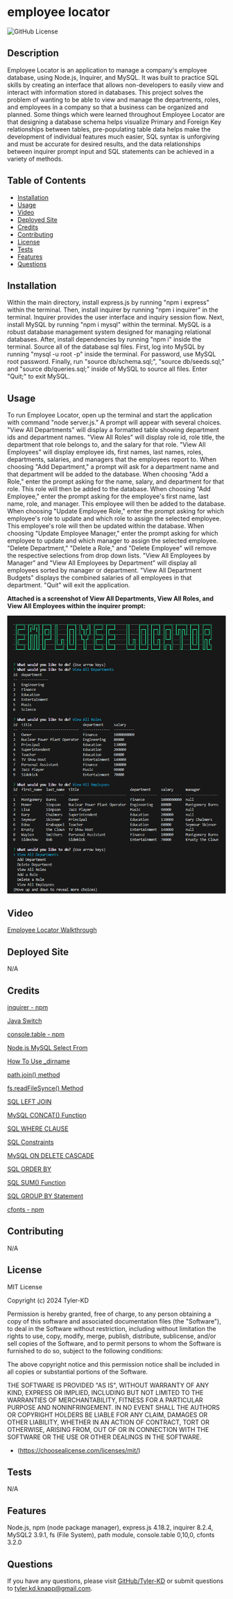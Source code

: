 # employee locator

![GitHub License](https://img.shields.io/badge/license-MIT-default.svg)

## Description

Employee Locator is an application to manage a company's employee database, using Node.js, Inquirer, and MySQL.  It was built to practice SQL skills by creating an interface that allows non-developers to easily view and interact with information stored in databases.  This project solves the problem of wanting to be able to view and manage the departments, roles, and employees in a company so that a business can be organized and planned.  Some things which were learned throughout Employee Locator are that designing a database schema helps visualize Primary and Foreign Key relationships between tables, pre-populating table data helps make the development of individual features much easier, SQL syntax is unforgiving and must be accurate for desired results, and the data relationships between inquirer prompt input and SQL statements can be achieved in a variety of methods.

## Table of Contents

* [Installation](#installation)
* [Usage](#usage)
* [Video](#video)
* [Deployed Site](#deployed-site)
* [Credits](#credits)
* [Contributing](#contributing)
* [License](#license)
* [Tests](#tests)
* [Features](#features)
* [Questions](#questions)

## Installation

Within the main directory, install express.js by running "npm i express" within the terminal.  Then, install inquirer by running "npm i inquirer" in the terminal.  Inquirer provides the user interface and inquiry session flow.  Next, install MySQL by running "npm i mysql" within the terminal.  MySQL is a robust database management system designed for managing relational databases.  After, install dependencies by running "npm i" inside the terminal.  Source all of the database sql files.  First, log into MySQL by running "mysql -u root -p" inside the terminal.  For password, use MySQL root password.  Finally, run "source db/schema.sql;", "source db/seeds.sql;" and "source db/queries.sql;" inside of MySQL to source all files.  Enter "Quit;" to exit MySQL.

## Usage

To run Employee Locator, open up the terminal and start the application with command "node server.js."  A prompt will appear with several choices.  "View All Departments" will display a formatted table showing department ids and department names.  "View All Roles" will display role id, role title, the department that role belongs to, and the salary for that role.  "View All Employees" will display employee ids, first names, last names, roles, departments, salaries, and managers that the employees report to.  When choosing "Add Department," a prompt will ask for a department name and that department will be added to the database.  When choosing "Add a Role," enter the prompt asking for the name, salary, and department for that role.  This role will then be added to the database.  When choosing "Add Employee," enter the prompt asking for the employee's first name, last name, role, and manager.  This employee will then be added to the database.  When choosing "Update Employee Role," enter the prompt asking for which employee's role to update and which role to assign the selected employee.  This employee's role will then be updated within the database.  When choosing "Update Employee Manager," enter the prompt asking for which employee to update and which manager to assign the selected employee.  "Delete Department," "Delete a Role," and "Delete Employee" will remove the respective selections from drop down lists.  "View All Employees by Manager" and "View All Employees by Department" will display all employees sorted by manager or department.  "View All Department Budgets" displays the combined salaries of all employees in that department.  "Quit" will exit the application.

**Attached is a screenshot of View All Departments, View All Roles, and View All Employees within the inquirer prompt:**

![Inquirer Prompt Screenshot](./assets/images/Employee%20Locator%20screenshot.png)

## Video

[Employee Locator Walkthrough](https://drive.google.com/file/d/1STt6HhPyonwzMbFAUm-v0LzSc_9EEXBq/view?usp=drive_link)

## Deployed Site

N/A

## Credits

[inquirer - npm](https://www.npmjs.com/package/inquirer)

[Java Switch](https://www.w3schools.com/java/java_switch.asp)

[console.table - npm](https://www.npmjs.com/package/console.table)

[Node.js MySQL Select From](https://www.w3schools.com/nodejs/nodejs_mysql_select.asp)

[How To Use _dirname](https://www.digitalocean.com/community/tutorials/nodejs-how-to-use__dirname)

[path.join() method](https://www.geeksforgeeks.org/node-js-path-join-method/)

[fs.readFileSynce() Method](https://www.geeksforgeeks.org/node-js-fs-readfilesync-method/)

[SQL LEFT JOIN](https://www.w3schools.com/sql/sql_join_left.asp)

[MySQL CONCAT() Function](https://www.w3schools.com/sql/func_mysql_concat.asp)

[SQL WHERE CLAUSE](https://www.w3schools.com/SQl/sql_where.asp)

[SQL Constraints](https://www.w3schools.com/sql/sql_constraints.asp)

[MySQL ON DELETE CASCADE](https://www.geeksforgeeks.org/mysql-on-delete-cascade-constraint/)

[SQL ORDER BY](https://www.w3schools.com/sql/sql_ref_order_by.asp)

[SQL SUM() Function](https://www.w3schools.com/SQl/sql_sum.asp)

[SQL GROUP BY Statement](https://www.w3schools.com/sql/sql_groupby.asp)

[cfonts - npm](https://www.npmjs.com/package/cfonts)

## Contributing

N/A

## License

MIT License

Copyright (c) 2024 Tyler-KD

Permission is hereby granted, free of charge, to any person obtaining a copy
of this software and associated documentation files (the "Software"), to deal
in the Software without restriction, including without limitation the rights
to use, copy, modify, merge, publish, distribute, sublicense, and/or sell
copies of the Software, and to permit persons to whom the Software is
furnished to do so, subject to the following conditions:

The above copyright notice and this permission notice shall be included in all
copies or substantial portions of the Software.

THE SOFTWARE IS PROVIDED "AS IS", WITHOUT WARRANTY OF ANY KIND, EXPRESS OR
IMPLIED, INCLUDING BUT NOT LIMITED TO THE WARRANTIES OF MERCHANTABILITY,
FITNESS FOR A PARTICULAR PURPOSE AND NONINFRINGEMENT. IN NO EVENT SHALL THE
AUTHORS OR COPYRIGHT HOLDERS BE LIABLE FOR ANY CLAIM, DAMAGES OR OTHER
LIABILITY, WHETHER IN AN ACTION OF CONTRACT, TORT OR OTHERWISE, ARISING FROM,
OUT OF OR IN CONNECTION WITH THE SOFTWARE OR THE USE OR OTHER DEALINGS IN THE
SOFTWARE.

* (https://choosealicense.com/licenses/mit/)

## Tests

N/A

## Features

Node.js, npm (node package manager), express.js 4.18.2, inquirer 8.2.4, MySQL2 3.9.1, fs (File System), path module, console.table 0,10,0, cfonts 3.2.0

## Questions

If you have any questions, please visit [GitHub/Tyler-KD](https://github.com/Tyler-KD) or submit questions to tyler.kd.knapp@gmail.com.